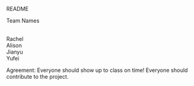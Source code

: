 README 

Team Names

<br>Rachel
<br>Alison
<br>Jianyu
<br>Yufei

Agreement:
Everyone should show up to class on time!
Everyone should contribute to the project.
